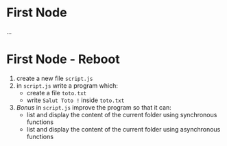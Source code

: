 # First Node

...

# First Node - Reboot

1. create a new file `script.js`
2. in `script.js` write a program which:
    - create a file `toto.txt`
    - write `Salut Toto !` inside `toto.txt`
3. _Bonus_ in `script.js` improve the program so that it can:
    - list and display the content of the current folder using synchronous functions
    - list and display the content of the current folder using asynchronous functions